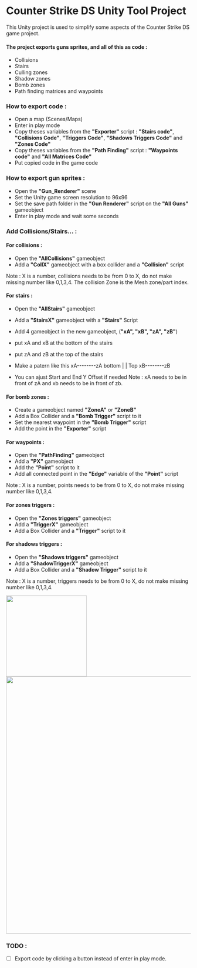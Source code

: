 # Counter Strike DS Unity Tool Project

This Unity project is used to simplify some aspects of the Counter Strike DS game project.

#### The project exports guns sprites, and all of this as code :
- Collisions
- Stairs
- Culling zones
- Shadow zones
- Bomb zones
- Path finding matrices and waypoints

### **How to export code :**
- Open a map (Scenes/Maps)
- Enter in play mode
- Copy theses variables from the **"Exporter"** script : **"Stairs code"**, **"Collisions Code"**, **"Triggers Code"**, **"Shadows Triggers Code"** and **"Zones Code"**
- Copy theses variables from the **"Path Finding"** script : **"Waypoints code"** and **"All Matrices Code"**
- Put copied code in the game code

### **How to export gun sprites :**
- Open the **"Gun_Renderer"** scene
- Set the Unity game screen resolution to 96x96
- Set the save path folder in the **"Gun Renderer"** script on the **"All Guns"** gameobject
- Enter in play mode and wait some seconds

### **Add Collisions/Stairs... :**

#### For collisions : 
- Open the **"AllCollisions"** gameobject
- Add a **"CollX"** gameobject with a box collider and a **"Collision"** script

Note : X is a number, collisions needs to be from 0 to X, do not make missing number like 0,1,3,4. The collision Zone is the Mesh zone/part index.
#### For stairs : 
- Open the **"AllStairs"** gameobject
- Add a **"StairsX"** gameobject with a **"Stairs"** Script
- Add 4 gameobject in the new gameobject, (**"xA", "xB", "zA", "zB"**)
- put xA and xB at the bottom of the stairs
- put zA and zB at the top of the stairs
- Make a patern like this 
        xA--------zA
bottom  |         | Top
        xB--------zB

- You can ajust Start and End Y Offset if needed
Note : xA needs to be in front of zA and xb needs to be in front of zb.

#### For bomb zones : 
- Create a gameobject named **"ZoneA"** or **"ZoneB"**
- Add a Box Collider and a **"Bomb Trigger"** script to it
- Set the nearest waypoint in the **"Bomb Trigger"** script 
- Add the point in the **"Exporter"** script

#### For waypoints :
- Open the **"PathFinding"** gameobject
- Add a **"PX"** gameobject
- Add the **"Point"** script to it
- Add all connected point in the **"Edge"** variable of the **"Point"** script

Note : X is a number, points needs to be from 0 to X, do not make missing number like 0,1,3,4.

#### For zones triggers :
- Open the **"Zones triggers"** gameobject
- Add a **"TriggerX"** gameobject
- Add a Box Collider and a **"Trigger"** script to it

#### For shadows triggers :
- Open the **"Shadows triggers"** gameobject
- Add a **"ShadowTriggerX"** gameobject
- Add a Box Collider and a **"Shadow Trigger"** script to it

Note : X is a number, triggers needs to be from 0 to X, do not make missing number like 0,1,3,4.

<img src="https://user-images.githubusercontent.com/39272935/176427102-248458c3-ce47-4a55-b80c-604b51b71a7e.png" width="220">
<img src="https://user-images.githubusercontent.com/39272935/176427368-4fda5ce1-f56a-4a73-8066-8b424a88ba4a.png" width="700">

### TODO :
- [ ] Export code by clicking a button instead of enter in play mode.
